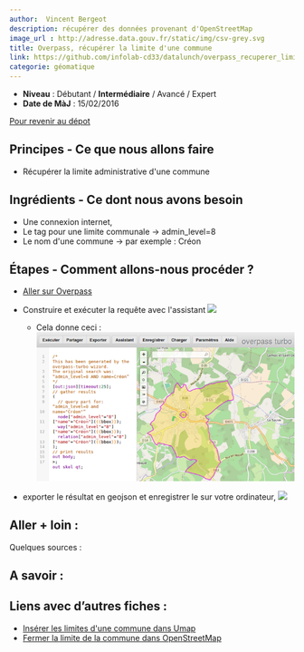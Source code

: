 ```yaml
---
author:  Vincent Bergeot
description: récupérer des données provenant d'OpenStreetMap
image_url : http://adresse.data.gouv.fr/static/img/csv-grey.svg
title: Overpass, récupérer la limite d'une commune
link: https://github.com/infolab-cd33/datalunch/overpass_recuperer_limite_commune.md
categorie: géomatique
---
```


- **Niveau** : Débutant / **Intermédiaire** / Avancé / Expert
- **Date de MàJ** : 15/02/2016

[Pour revenir au dépot](http://datalunch.datalocale.fr)

## Principes - Ce que nous allons faire
* Récupérer la limite administrative d'une commune
## Ingrédients - Ce dont nous avons besoin
* Une connexion internet,
* Le tag pour une limite communale -> admin_level=8
* Le nom d'une commune -> par exemple : Créon
## Étapes - Comment allons-nous procéder ?
* [Aller sur Overpass](http://overpass-turbo.eu/)

* Construire et exécuter la requête avec l'assistant ![](https://raw.githubusercontent.com/infolab-cd33/datalunch/master/img/overpass/overpass-commune-1.png)

   * Cela donne ceci :
![](https://raw.githubusercontent.com/infolab-cd33/datalunch/master/img/overpass/overpass-commune-2.png)

* exporter le résultat en geojson et enregistrer le sur votre ordinateur,
![](https://raw.githubusercontent.com/infolab-cd33/datalunch/master/img/overpass/overpass-commune-3.png)


## Aller + loin :
Quelques sources :

## A savoir :


## Liens avec d’autres fiches :
* [Insérer les limites d'une commune dans Umap](http://datalunch.datalocale.fr/infolab-cd33/datalunch/umap_limite_commune.md)
* [Fermer la limite de la commune dans OpenStreetMap](http://datalunch.datalocale.fr/infolab-cd33/datalunch/josm_fermer_une_commune.md)
